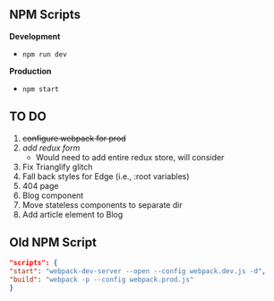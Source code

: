 ## NPM Scripts
**Development** 
- `npm run dev`

**Production** 
- `npm start`



## TO DO
1. ~~configure webpack for prod~~
2. *add redux form*
    - Would need to add entire redux store, will consider
3. Fix Trianglify glitch 
4. Fall back styles for Edge (i.e., :root variables)
5. 404 page
6. Blog component
7. Move stateless components to separate dir
8. Add article element to Blog

## Old NPM Script
```json
"scripts": {
"start": "webpack-dev-server --open --config webpack.dev.js -d",
"build": "webpack -p --config webpack.prod.js"
}
```
  
